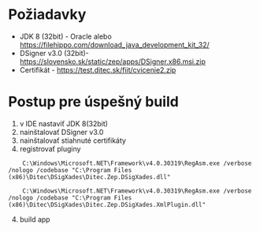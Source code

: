 # Požiadavky
- JDK 8 (32bit) - Oracle alebo https://filehippo.com/download_java_development_kit_32/
- DSigner v3.0 (32bit)- https://slovensko.sk/static/zep/apps/DSigner.x86.msi.zip
- Certifikát - https://test.ditec.sk/fiit/cvicenie2.zip

# Postup pre úspešný build
1. v IDE nastaviť JDK 8(32bit)
2. nainštalovať DSigner v3.0
3. nainštalovať stiahnuté certifikáty
3. registrovať pluginy 
```
	C:\Windows\Microsoft.NET\Framework\v4.0.30319\RegAsm.exe /verbose /nologo /codebase "C:\Program Files (x86)\Ditec\DSigXades\Ditec.Zep.DSigXades.dll"
```
```
	C:\Windows\Microsoft.NET\Framework\v4.0.30319\RegAsm.exe /verbose /nologo /codebase "C:\Program Files (x86)\Ditec\DSigXades\Ditec.Zep.DSigXades.XmlPlugin.dll"
```
4. build app